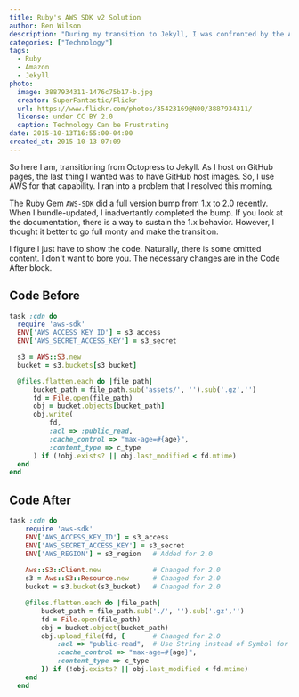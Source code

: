 ```yaml
---
title: Ruby's AWS SDK v2 Solution
author: Ben Wilson
description: "During my transition to Jekyll, I was confronted by the AWS-SDK v2 gem update. I share my solution here."
categories: ["Technology"]
tags: 
  - Ruby
  - Amazon
  - Jekyll
photo:
  image: 3887934311-1476c75b17-b.jpg
  creator: SuperFantastic/Flickr
  url: https://www.flickr.com/photos/35423169@N00/3887934311/
  license: under CC BY 2.0
  caption: Technology Can be Frustrating
date: 2015-10-13T16:55:00-04:00
created_at: 2015-10-13 07:09
---
```


So here I am, transitioning from Octopress to Jekyll. As I host on GitHub pages, the last thing I wanted was to have GitHub host images. So, I use AWS for that capability. I ran into a problem that I resolved this morning.

<!--more-->

The Ruby Gem `AWS-SDK` did a full version bump from 1.x to 2.0 recently. When I bundle-updated, I inadvertantly completed the bump. If you look at the documentation, there is a way to sustain the 1.x behavior. However, I thought it better to go full monty and make the transition.

I figure I just have to show the code. Naturally, there is some omitted content. I don't want to bore you. The necessary changes are in the Code After block.

## Code Before


~~~ruby
task :cdn do
  require 'aws-sdk'
  ENV['AWS_ACCESS_KEY_ID'] = s3_access
  ENV['AWS_SECRET_ACCESS_KEY'] = s3_secret

  s3 = AWS::S3.new
  bucket = s3.buckets[s3_bucket]

  @files.flatten.each do |file_path|
      bucket_path = file_path.sub('assets/', '').sub('.gz','')
      fd = File.open(file_path)
      obj = bucket.objects[bucket_path]
      obj.write(
          fd, 
          :acl => :public_read, 
          :cache_control => "max-age=#{age}",
          :content_type => c_type
      ) if (!obj.exists? || obj.last_modified < fd.mtime)
  end
end
~~~

## Code After

~~~ ruby
task :cdn do
    require 'aws-sdk'
    ENV['AWS_ACCESS_KEY_ID'] = s3_access
    ENV['AWS_SECRET_ACCESS_KEY'] = s3_secret
    ENV['AWS_REGION'] = s3_region   # Added for 2.0
    
    Aws::S3::Client.new             # Changed for 2.0
    s3 = Aws::S3::Resource.new      # Changed for 2.0
    bucket = s3.bucket(s3_bucket)   # Changed for 2.0

    @files.flatten.each do |file_path|
        bucket_path = file_path.sub('./', '').sub('.gz','')
        fd = File.open(file_path)
        obj = bucket.object(bucket_path)
        obj.upload_file(fd, {       # Changed for 2.0
            :acl => "public-read",  # Use String instead of Symbol for 2.0
            :cache_control => "max-age=#{age}",
            :content_type => c_type
        }) if (!obj.exists? || obj.last_modified < fd.mtime)
    end
  end
~~~

